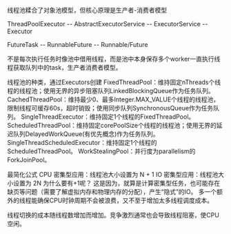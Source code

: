 线程池糅合了对象池模型，但核心原理是生产者-消费者模型

ThreadPoolExecutor -- AbstractExecutorService -- ExecutorService -- Executor

FutureTask -- RunnableFuture -- Runnable/Future

不是每次执行任务时像池中借用线程，而是池中本身保存多个worker一直执行线程获取队列中的task，生产者消费者模型。

线程池的种类，通过Executors创建
FixedThreadPool：维持固定nThreads个线程的线程池；使用无界的异步阻塞队列LinkedBlockingQueue作为任务队列。
CachedThreadPool：维持最少0、最多Integer.MAX_VALUE个线程的线程池，限制线程可缓存60s，超时销毁；使用同步队列SynchronousQueue作为任务队列。
SingleThreadExecutor：维持固定1个线程的FixedThreadPool。
ScheduledThreadPool：维持固定corePoolSize个线程的线程池；使用无界的延迟队列DelayedWorkQueue(有优先概念)作为任务队列。
SingleThreadScheduledExecutor：维持固定1个线程的ScheduledThreadPool。
WorkStealingPool：并行度为parallelism的ForkJoinPool。

最简化公式
CPU 密集型应用：线程池大小设置为 N + 1
IO 密集型应用：线程池大小设置为 2N
为什么要有+1呢？
这是因为，就算是计算密集型任务，也可能存在缺页等问题（需要了解虚拟内存和物理内存的分配），产生“隐式”的IO。
多一个额外的线程能确保CPU时钟周期不会被浪费，又不至于增加太多线程调度成本。

线程切换的成本随线程数增加而增加。竞争激烈通常也会导致线程阻塞，使CPU空闲。
